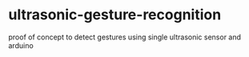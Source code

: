 # ultrasonic-gesture-recognition
proof of concept to detect gestures using single ultrasonic sensor and arduino
